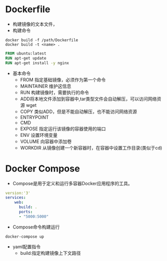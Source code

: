 # Dockerfile
- 构建镜像的文本文件，
- 构建命令
```shell
docker build -f /path/Dockerfile
docker build -t <name> .
```

```Dockerfile
FROM ubuntu:latest
RUN apt-get update
RUN apt-get install -y nginx
```

- 基本命令
	- FROM 指定基础镜像，必须作为第一个命令
	- MAINTAINER 维护这信息
	- RUN 构建镜像时，需要执行的命令
	- ADD将本地文件添加到容器中,tar类型文件会自动解压，可以访问网络资源 wget
	- COPY 类似ADD，但是不能自动解压，也不能访问网络资源
	- ENTRYPOINT
	- CMD
	- EXPOSE 指定运行该镜像的容器使用的端口
	- ENV 设置环境变量
	- VOLUME 向容器中添加卷
	- WORKDIR 从镜像创建一个新容器时，在容器中设置工作目录(类似于cd)
# Docker Compose
- Compose是用于定义和运行多容器Docker应用程序的工具。
```yaml
version:'3'
services:
	web:
	  build: .
	  ports:
	  - "5000:5000"
```
- Compose命令构建运行
```shell
docker-compose up
```
- yaml配置指令
	- build:指定构建镜像上下文路径

